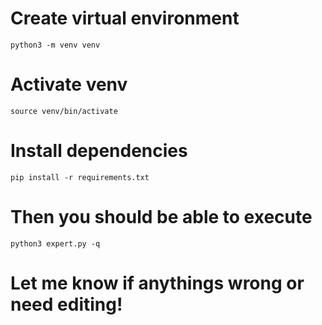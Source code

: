 # Create virtual environment 
```python3 -m venv venv```
# Activate venv 
```source venv/bin/activate```
# Install dependencies 
```pip install -r requirements.txt```
# Then you should be able to execute 
```python3 expert.py -q``` 
# Let me know if anythings wrong or need editing!
